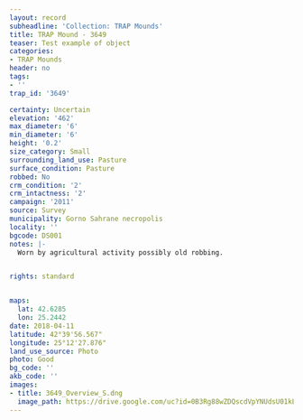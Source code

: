 ```yaml
---
layout: record
subheadline: 'Collection: TRAP Mounds'
title: TRAP Mound - 3649
teaser: Test example of object
categories:
- TRAP Mounds
header: no
tags:
- ''
trap_id: '3649'

certainty: Uncertain
elevation: '462'
max_diameter: '6'
min_diameter: '6'
height: '0.2'
size_category: Small
surrounding_land_use: Pasture
surface_condition: Pasture
robbed: No
crm_condition: '2'
crm_intactness: '2'
campaign: '2011'
source: Survey
municipality: Gorno Sahrane necropolis
locality: ''
bgcode: DS001
notes: |-
  Worn by agricultural activity possibly old robbing.


rights: standard


maps:
  lat: 42.6285
  lon: 25.2442
date: 2018-04-11
latitude: 42°39'56.567"
longitude: 25°12'27.876"
land_use_source: Photo
photo: Good
bg_code: ''
akb_code: ''
images:
- title: 3649_Overview_S.dng
  image_path: https://drive.google.com/uc?id=0B3Rg88wZDQscdVpYNUdsU01kLTg
---
```

